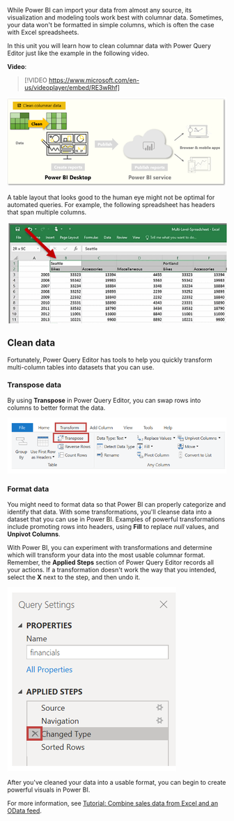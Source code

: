 While Power BI can import your data from almost any source, its visualization and modeling tools work best with columnar data. Sometimes, your data won't be formatted in simple columns, which is often the case with Excel spreadsheets. 

In this unit you will learn how to clean columnar data with Power Query Editor just like the example in the following video.


**Video**: 
> [!VIDEO https://www.microsoft.com/en-us/videoplayer/embed/RE3wRhf]


![This page covers, "Clean columnar data".](../media/06-power-bi-desktop-task-overview.png)

A table layout that looks good to the human eye might not be optimal for automated queries. For example, the following spreadsheet has headers that span multiple columns.

![Excel spreadsheet with headers that span multiple columns.](../media/06-power-bi-desktop-spreadsheet.png)

## Clean data

Fortunately, Power Query Editor has tools to help you quickly transform multi-column tables into datasets that you can use.

### Transpose data
By using **Transpose** in Power Query Editor, you can swap rows into columns to better format the data.

![Screenshot of the Transpose button](../media/06-power-bi-desktop-transpose.png)

### Format data
You might need to format data so that Power BI can properly categorize and identify that data. With some transformations, you'll cleanse data into a dataset that you can use in Power BI. Examples of powerful transformations include promoting rows into headers, using **Fill** to replace *null* values, and **Unpivot Columns**. 

With Power BI, you can experiment with transformations and determine which will transform your data into the most usable columnar format. Remember, the **Applied Steps** section of Power Query Editor records all your actions. If a transformation doesn't work the way that you intended, select the **X** next to the step, and then undo it.

![Screenshot of how to remove steps from the Applied Steps section.](../media/06-power-bi-desktop-delete-step.png)

After you've cleaned your data into a usable format, you can begin to create powerful visuals in Power BI.

For more information, see [Tutorial: Combine sales data from Excel and an OData feed](https://docs.microsoft.com/power-bi/desktop-tutorial-analyzing-sales-data-from-excel-and-an-odata-feed/?azure-portal=true).
